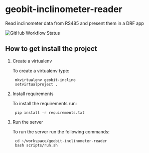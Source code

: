 # geobit-inclinometer-reader
Read inclinometer data from RS485 and present them in a DRF app

![GitHub Workflow Status](https://img.shields.io/github/workflow/status/michal-nawrocki/geobit-inclinometer-reader/CI%20test)


## How to get install the project
1. Create a virtualenv 

    To create a virtualenv type:

        mkvirtualenv geobit-inclino
        setvirtualproject .

2. Install requirements   

    To install the requirements run:

        pip install -r requirements.txt

3. Run the server   

    To run the server run the following commands:
    
        cd ~/workspace/geobit-inclinometer-reader
        bash scripts/run.sh

